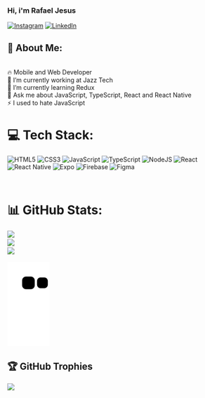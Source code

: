 ### Hi, i'm Rafael Jesus
[![Instagram](https://img.shields.io/badge/Instagram-%23E4405F.svg?logo=Instagram&logoColor=white)](https://instagram.com/rafa_moura._) [![LinkedIn](https://img.shields.io/badge/LinkedIn-%230077B5.svg?logo=linkedin&logoColor=white)](https://linkedin.com/in/rafaeljesuscm) 
<br>

## 💫 About Me:
<br>
🔥 Mobile and Web Developer<br>
🔭 I’m currently working at Jazz Tech<br>
🌱 I’m currently learning Redux<br>
💬 Ask me about JavaScript, TypeScript, React and React Native<br>
⚡ I used to hate JavaScript

<br>

# 💻 Tech Stack:
![HTML5](https://img.shields.io/badge/html5-%23E34F26.svg?style=for-the-badge&logo=html5&logoColor=white) 
![CSS3](https://img.shields.io/badge/css3-%231572B6.svg?style=for-the-badge&logo=css3&logoColor=white) 
![JavaScript](https://img.shields.io/badge/javascript-%23323330.svg?style=for-the-badge&logo=javascript&logoColor=%23F7DF1E) 
![TypeScript](https://img.shields.io/badge/typescript-%23007ACC.svg?style=for-the-badge&logo=typescript&logoColor=white) 
![NodeJS](https://img.shields.io/badge/node.js-6DA55F?style=for-the-badge&logo=node.js&logoColor=white) 
![React](https://img.shields.io/badge/react-%2320232a.svg?style=for-the-badge&logo=react&logoColor=%2361DAFB) 	
![React Native](https://img.shields.io/badge/react_native-%2320232a.svg?style=for-the-badge&logo=react&logoColor=%2361DAFB) 
![Expo](https://img.shields.io/badge/expo-1C1E24?style=for-the-badge&logo=expo&logoColor=#D04A37) 
![Firebase](https://img.shields.io/badge/firebase-%23039BE5.svg?style=for-the-badge&logo=firebase) 
![Figma](https://img.shields.io/badge/figma-%23F24E1E.svg?style=for-the-badge&logo=figma&logoColor=white)

<br>

# 📊 GitHub Stats:
![](https://github-readme-stats.vercel.app/api?username=RafaelJesus22&theme=dracula&hide_border=false&include_all_commits=true&count_private=true)<br/>
![](https://github-readme-streak-stats.herokuapp.com/?user=RafaelJesus22&theme=dracula&hide_border=false)<br/>
![](https://github-readme-stats.vercel.app/api/top-langs/?username=RafaelJesus22&theme=dracula&hide_border=false&include_all_commits=true&count_private=true&layout=compact)


![Snake animation](https://github.com/RafaelJesus22/RafaelJesus22/blob/output/github-contribution-grid-snake.svg)

## 🏆 GitHub Trophies
![](https://github-profile-trophy.vercel.app/?username=RafaelJesus22&theme=radical&no-frame=false&no-bg=true&margin-w=4)

